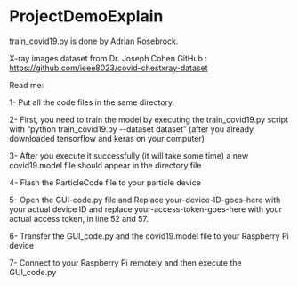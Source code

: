 # ProjectDemoExplain
train_covid19.py is done by Adrian Rosebrock.

X-ray images dataset from Dr. Joseph Cohen GitHub : https://github.com/ieee8023/covid-chestxray-dataset

Read me:

1-	Put all the code files in the same directory.

2-	First, you need to train the model by executing the train_covid19.py script with “python train_covid19.py --dataset dataset”
(after you already downloaded tensorflow and keras on your computer)
    
3-	After you execute it successfully (it will take some time) a new covid19.model file should appear in the directory file

4-	Flash the ParticleCode file to your particle device

5-	Open the GUI-code.py file and Replace your-device-ID-goes-here with your actual device ID and replace your-access-token-goes-here with your actual access token, in line 52 and 57.

6-	Transfer the GUI_code.py and the covid19.model file to your Raspberry Pi device

7-	Connect to your Raspberry Pi remotely and then execute the GUI_code.py


